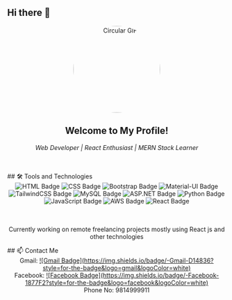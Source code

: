 ## Hi there 👋


<div
  style="display:flex, justify:justify-between">
<div align="center">
  <img src="https://media.giphy.com/media/R03zWv5p1oNSQd91EP/giphy.gif?cid=ecf05e47wjx2k1o6jj083qh56ck1mjxxkk519aivo246pmq2&ep=v1_gifs_search&rid=giphy.gif&ct=g" 
       alt="Circular GIF" 
       style="border-radius: 50%; width: 200px; height: 200px;" />
</div>



<div>
<div align="center">
  <h2>Welcome to My Profile!</h2>
  <p><i>Web Developer | React Enthusiast | MERN Stack Learner</i></p>
</div>
</br>
</br>
## 🛠️ Tools and Technologies
<div align="center">
  <!-- Frontend Tools -->
  <img src="https://img.shields.io/badge/HTML-E34F26?style=for-the-badge&logo=html5&logoColor=white" alt="HTML Badge" />
  <img src="https://img.shields.io/badge/CSS-1572B6?style=for-the-badge&logo=css3&logoColor=white" alt="CSS Badge" />
  <img src="https://img.shields.io/badge/Bootstrap-7952B3?style=for-the-badge&logo=bootstrap&logoColor=white" alt="Bootstrap Badge" />
  <img src="https://img.shields.io/badge/Material--UI-0081CB?style=for-the-badge&logo=mui&logoColor=white" alt="Material-UI Badge" />
  <img src="https://img.shields.io/badge/TailwindCSS-06B6D4?style=for-the-badge&logo=tailwind-css&logoColor=white" alt="TailwindCSS Badge" />
  
  <!-- Backend and Databases -->
  <img src="https://img.shields.io/badge/MySQL-4479A1?style=for-the-badge&logo=mysql&logoColor=white" alt="MySQL Badge" />
  <img src="https://img.shields.io/badge/ASP.NET-512BD4?style=for-the-badge&logo=dotnet&logoColor=white" alt="ASP.NET Badge" />
  
  <!-- Programming Languages -->
  <img src="https://img.shields.io/badge/Python-3776AB?style=for-the-badge&logo=python&logoColor=white" alt="Python Badge" />
  <img src="https://img.shields.io/badge/JavaScript-F7DF1E?style=for-the-badge&logo=javascript&logoColor=black" alt="JavaScript Badge" />
  
  <!-- Cloud Platforms -->
  <img src="https://img.shields.io/badge/AWS-232F3E?style=for-the-badge&logo=amazon-aws&logoColor=white" alt="AWS Badge" />
  
  <!-- Frameworks and Libraries -->
  <img src="https://img.shields.io/badge/React-61DAFB?style=for-the-badge&logo=react&logoColor=white" alt="React Badge" />
</div>
</br>
</br>
<div align="center">
 <p>Currently working on remote freelancing projects mostly using React js and other technologies</p>
  
</div>
## 📫 Contact Me
<div align="center">
 Gmail: <a href="mailto:aruntajpuriya1@gmail.com">![Gmail Badge](https://img.shields.io/badge/-Gmail-D14836?style=for-the-badge&logo=gmail&logoColor=white)</a>
  </br>
 Facebook: <a href="https://www.facebook.com/arun.tajpuriya.526">![Facebook Badge](https://img.shields.io/badge/-Facebook-1877F2?style=for-the-badge&logo=facebook&logoColor=white)</a>
</br>
 Phone No: 9814999911
</br>
</div></div>
</div>
